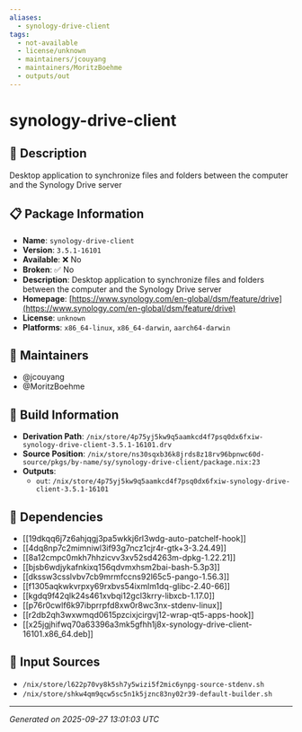 ```yaml
---
aliases:
  - synology-drive-client
tags:
  - not-available
  - license/unknown
  - maintainers/jcouyang
  - maintainers/MoritzBoehme
  - outputs/out
---
```


# synology-drive-client

## 📝 Description

Desktop application to synchronize files and folders between the computer and the Synology Drive server

## 📋 Package Information

- **Name**: `synology-drive-client`
- **Version**: `3.5.1-16101`
- **Available**: ❌ No
- **Broken**: ✅ No
- **Description**: Desktop application to synchronize files and folders between the computer and the Synology Drive server
- **Homepage**: [https://www.synology.com/en-global/dsm/feature/drive](https://www.synology.com/en-global/dsm/feature/drive)
- **License**: `unknown`
- **Platforms**: `x86_64-linux`, `x86_64-darwin`, `aarch64-darwin`
## 👥 Maintainers

- @jcouyang
- @MoritzBoehme


## 🔧 Build Information

- **Derivation Path**: `/nix/store/4p75yj5kw9q5aamkcd4f7psq0dx6fxiw-synology-drive-client-3.5.1-16101.drv`
- **Source Position**: `/nix/store/ns30sqxb36k8jrds8z18rv96bpnwc60d-source/pkgs/by-name/sy/synology-drive-client/package.nix:23`
- **Outputs**:
  - `out`:  `/nix/store/4p75yj5kw9q5aamkcd4f7psq0dx6fxiw-synology-drive-client-3.5.1-16101`

## 🔗 Dependencies

- [[19dkqq6j7z6ahjqgj3pa5wkkj6rl3wdg-auto-patchelf-hook]]
- [[4dq8np7c2mimniwl3if93g7ncz1cjr4r-gtk+3-3.24.49]]
- [[8a12cmpc0mkh7hhzicvv3xv52sd4263m-dpkg-1.22.21]]
- [[bjsb6wdjykafnkixq156qdvmxhsm2bai-bash-5.3p3]]
- [[dkssw3csslvbv7cb9mrmfccns92l65c5-pango-1.56.3]]
- [[f1305aqkwkvrpxy69rxbvs54ixmlm1dq-glibc-2.40-66]]
- [[kgdq9f42qlk24s461xvbqi12gcl3krry-libxcb-1.17.0]]
- [[p76r0cwlf6k97ibprrpfd8xw0r8wc3nx-stdenv-linux]]
- [[r2db2qh3wxwmqd0615pzcixjcirgvj12-wrap-qt5-apps-hook]]
- [[x25jgjhifwq70a63396a3mk5gfhh1j8x-synology-drive-client-16101.x86_64.deb]]

## 📁 Input Sources

- `/nix/store/l622p70vy8k5sh7y5wizi5f2mic6ynpg-source-stdenv.sh`
- `/nix/store/shkw4qm9qcw5sc5n1k5jznc83ny02r39-default-builder.sh`

---
*Generated on 2025-09-27 13:01:03 UTC*
